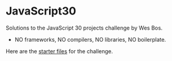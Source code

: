 # JavaScript30
Solutions to the JavaScript 30 projects challenge by Wes Bos. 
-	NO frameworks, NO compilers, NO libraries, NO boilerplate.

Here are the [starter files](https://github.com/wesbos/JavaScript30)  for the challenge.
